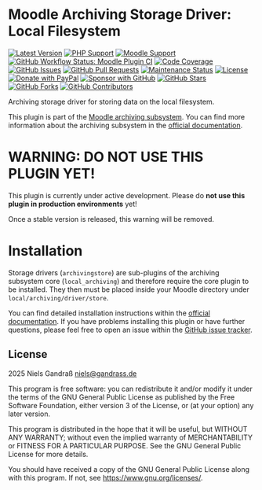 # Moodle Archiving Storage Driver: Local Filesystem

[![Latest Version](https://img.shields.io/github/v/release/ngandrass/moodle-archivingstore_localdir?include_prereleases)](https://github.com/ngandrass/moodle-archivingstore_localdir/releases)
[![PHP Support](https://img.shields.io/badge/dynamic/regex?url=https%3A%2F%2Fraw.githubusercontent.com%2Fngandrass%2Fmoodle-archivingstore_localdir%2Frefs%2Fheads%2Fmaster%2Fversion.php&search=meta-supported-php%7B(%3F%3Cdata%3E%5B%5E%7D%5D%2B)%7D&replace=%24%3Cdata%3E&label=PHP&color=blue)](https://github.com/ngandrass/moodle-archivingstore_localdir/blob/master/version.php)
[![Moodle Support](https://img.shields.io/badge/dynamic/regex?url=https%3A%2F%2Fraw.githubusercontent.com%2Fngandrass%2Fmoodle-archivingstore_localdir%2Frefs%2Fheads%2Fmaster%2Fversion.php&search=meta-supported-moodle%7B(%3F%3Cdata%3E%5B%5E%7D%5D%2B)%7D&replace=%24%3Cdata%3E&label=Moodle&color=orange)](https://github.com/ngandrass/moodle-archivingstore_localdir/blob/master/version.php)
[![GitHub Workflow Status: Moodle Plugin CI](https://img.shields.io/github/actions/workflow/status/ngandrass/moodle-archivingstore_localdir/moodle-plugin-ci.yml?label=Moodle%20Plugin%20CI)](https://github.com/ngandrass/moodle-archivingstore_localdir/actions/workflows/moodle-plugin-ci.yml)
[![Code Coverage](https://img.shields.io/coverallsCoverage/github/ngandrass/moodle-archivingstore_localdir)](https://coveralls.io/github/ngandrass/moodle-archivingstore_localdir)
[![GitHub Issues](https://img.shields.io/github/issues/ngandrass/moodle-archivingstore_localdir)](https://github.com/ngandrass/moodle-archivingstore_localdir/issues)
[![GitHub Pull Requests](https://img.shields.io/github/issues-pr/ngandrass/moodle-archivingstore_localdir)](https://github.com/ngandrass/moodle-archivingstore_localdir/pulls)
[![Maintenance Status](https://img.shields.io/maintenance/yes/9999)](https://github.com/ngandrass/moodle-archivingstore_localdir/)
[![License](https://img.shields.io/github/license/ngandrass/moodle-archivingstore_localdir)](https://github.com/ngandrass/moodle-archivingstore_localdir/blob/master/LICENSE)
[![Donate with PayPal](https://img.shields.io/badge/PayPal-donate-d85fa0)](https://www.paypal.me/ngandrass)
[![Sponsor with GitHub](https://img.shields.io/badge/GitHub-sponsor-d85fa0)](https://github.com/sponsors/ngandrass)
[![GitHub Stars](https://img.shields.io/github/stars/ngandrass/moodle-archivingstore_localdir?style=social)](https://github.com/ngandrass/moodle-archivingstore_localdir/stargazers)
[![GitHub Forks](https://img.shields.io/github/forks/ngandrass/moodle-archivingstore_localdir?style=social)](https://github.com/ngandrass/moodle-archivingstore_localdir/network/members)
[![GitHub Contributors](https://img.shields.io/github/contributors/ngandrass/moodle-archivingstore_localdir?style=social)](https://github.com/ngandrass/moodle-archivingstore_localdir/graphs/contributors)

Archiving storage driver for storing data on the local filesystem.

This plugin is part of the [Moodle archiving subsystem](https://github.com/ngandrass/moodle-local_archiving/).
You can find more information about the archiving subsystem in the [official documentation](https://archiving.gandrass.de/).


# WARNING: DO NOT USE THIS PLUGIN YET!

This plugin is currently under active development. Please do **not use this plugin in production environments** yet!

Once a stable version is released, this warning will be removed.


# Installation

Storage drivers (`archivingstore`) are sub-plugins of the archiving subsystem core (`local_archiving`) and therefore
require the core plugin to be installed. They then must be placed inside your Moodle directory under
`local/archiving/driver/store`.

You can find detailed installation instructions within the [official documentation](https://archiving.gandrass.de/).
If you have problems installing this plugin or have further questions, please feel free to open an issue within the
[GitHub issue tracker](https://github.com/ngandrass/moodle-local_archiving/issues).


## License

2025 Niels Gandraß <niels@gandrass.de>

This program is free software: you can redistribute it and/or modify it under
the terms of the GNU General Public License as published by the Free Software
Foundation, either version 3 of the License, or (at your option) any later
version.

This program is distributed in the hope that it will be useful, but WITHOUT ANY
WARRANTY; without even the implied warranty of MERCHANTABILITY or FITNESS FOR A
PARTICULAR PURPOSE.  See the GNU General Public License for more details.

You should have received a copy of the GNU General Public License along with
this program.  If not, see <https://www.gnu.org/licenses/>.
